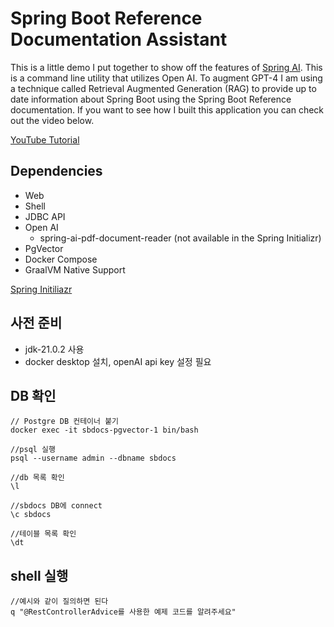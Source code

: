 # Spring Boot Reference Documentation Assistant

This is a little demo I put together to show off the features of [Spring AI](https://spring.io/projects/spring-ai). This
is a command line utility that utilizes Open AI. To augment GPT-4 I am using a technique called Retrieval Augmented Generation (RAG)
to provide up to date information about Spring Boot using the Spring Boot Reference documentation. If you want to see
how I built this application you can check out the video below. 

[YouTube Tutorial](https://youtu.be/ZoPVGrB8iHU)

## Dependencies 

- Web 
- Shell
- JDBC API
- Open AI
  - spring-ai-pdf-document-reader (not available in the Spring Initializr)
- PgVector
- Docker Compose 
- GraalVM Native Support

[Spring Initiliazr](https://start.spring.io/#!type=maven-project&language=java&platformVersion=3.2.5&packaging=jar&jvmVersion=21&groupId=dev.danvega&artifactId=aidocs&name=aidocs&description=Demo%20project%20for%20Spring%20Boot&packageName=dev.danvega.aidocs&dependencies=web,spring-shell,jdbc,spring-ai-openai,spring-ai-vectordb-pgvector,docker-compose,native)

## 사전 준비

- jdk-21.0.2 사용
- docker desktop 설치, openAI api key 설정 필요

## DB 확인

```
// Postgre DB 컨테이너 붙기
docker exec -it sbdocs-pgvector-1 bin/bash

//psql 실행
psql --username admin --dbname sbdocs

//db 목록 확인
\l

//sbdocs DB에 connect
\c sbdocs

//테이블 목록 확인
\dt
```

## shell 실행
```
//예시와 같이 질의하면 된다
q "@RestControllerAdvice를 사용한 예제 코드를 알려주세요"
```